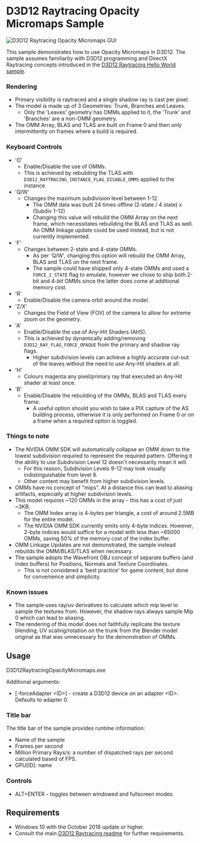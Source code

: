 # D3D12 Raytracing Opacity Micromaps Sample
![D3D12 Raytracing Opacity Micromaps GUI](Screenshot.png)

This sample demonstrates how to use Opacity Micromaps in D3D12. The sample assumes familiarity with D3D12 programming and DirectX Raytracing concepts introduced in the [D3D12 Raytracing Hello World sample](../D3D12RaytracingHelloWorld/readme.md).

### Rendering

* Primary visibility is raytraced and a single shadow ray is cast per pixel.
* The model is made up of 3 Geometries: Trunk, Branches and Leaves.
    * Only the 'Leaves' geometry has OMMs applied to it, the 'Trunk' and 'Branches' are a non-OMM geometry.
* The OMM Array, BLAS and TLAS are built on Frame 0 and then only intermittently on frames where a build is required.

### Keyboard Controls

* 'O'
    * Enable/Disable the use of OMMs.
    * This is achieved by rebuilding the TLAS with `D3D12_RAYTRACING_INSTANCE_FLAG_DISABLE_OMMS` applied to the instance.
* 'Q/W'
    * Changes the maximum subdivision level between 1-12.
        * The OMM data was built 24 times offline (2-state / 4 state) x (Subdiv 1-12)
        * Changing this value will rebuild the OMM Array on the next frame, which necessitates rebuilding the BLAS and TLAS as well. An OMM linkage update could be used instead, but is not currently implemented.
* 'F'
    * Changes between 2-state and 4-state OMMs.
        * As per 'Q/W', changing this option will rebuild the OMM Array, BLAS and TLAS on the next frame.
        * The sample could have shipped only 4-state OMMs and used a `FORCE_2_STATE` flag to emulate, however we chose to ship both 2-bit and 4-bit OMMs since the latter does come at additional memory cost.
* 'R'
    * Enable/Disable the camera orbit around the model.
* 'Z/X'
    * Changes the Field of View (FOV) of the camera to allow for extreme zoom on the geometry.
* 'A'
    * Enable/Disable the use of Any-Hit Shaders (AHS).
    * This is achieved by dynamically adding/removing `D3D12_RAY_FLAG_FORCE_OPAQUE` from the primary and shadow ray flags.
        * Higher subdivision levels can achieve a highly accurate cut-out of the leaves without the need to use Any-Hit shaders at all. 
* 'H'
    * Colours magenta any pixel/primary ray that executed an Any-Hit shader at least once.
* 'B'
    * Enable/Disable the rebuilding of the OMMs, BLAS and TLAS every frame.
        * A useful option should you wish to take a PIX capture of the AS building process, otherwise it is only performed on Frame 0 or on a frame when a required option is toggled.

### Things to note

* The NVIDIA OMM SDK will automatically collapse an OMM down to the lowest subdivision required to represent the required pattern. Offering it the ability to use Subdivision Level 12 doesn't necessarily mean it will.
    * For this reason, Subdivision Levels 9-12 may look visually indistinguishable from level 8.
    * Other content may benefit from higher subdivision levels.
* OMMs have no concept of "mips". At a distance this can lead to aliasing artifacts, especially at higher subdivision levels.
* This model requires ~120 OMMs in the array - this has a cost of just ~3KB.
    * The OMM Index array is 4-bytes per triangle, a cost of around 2.5MB for the entire model. 
    * The NVIDIA OMM SDK currently emits only 4-byte indices. However, 2-byte indices would suffice for a model with less than ~65000 OMMs, saving 50% of the memory cost of the index buffer.
* OMM Linkage Updates are not demonstrated, the sample instead rebuilds the OMM/BLAS/TLAS when necessary.
* The sample adopts the Wavefront OBJ concept of separate buffers (and index buffers) for Positions, Normals and Texture Coordinates.
    * This is not considered a 'best practice' for game content, but done for convenience and simplicity.

### Known issues

* The sample uses ray/uv derivatives to calculate which mip level to sample the textures from. However, the shadow rays always sample Mip 0 which can lead to aliasing.
* The rendering of this model does not faithfully replicate the texture blending, UV scaling/rotation on the trunk from the Blender model original as that was unnecessary for the demonstration of OMMs.



## Usage
D3D12RaytracingOpacityMicromaps.exe

Additional arguments:
  * [-forceAdapter \<ID>] - create a D3D12 device on an adapter \<ID>. Defaults to adapter 0.

### Title bar
The title bar of the sample provides runtime information:
* Name of the sample
* Frames per second
* Million Primary Rays/s: a number of dispatched rays per second calculated based of FPS.
* GPU[ID]: name

### Controls
* ALT+ENTER - toggles between windowed and fullscreen modes.

## Requirements
* Windows 10 with the October 2019 update or higher.
* Consult the main [D3D12 Raytracing readme](../../readme.md) for further requirements.